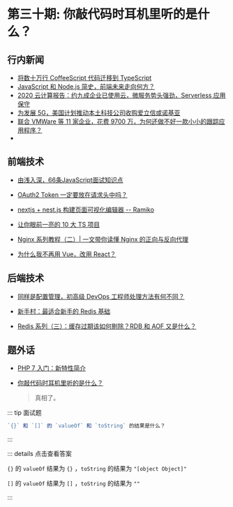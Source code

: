 # 第三十期: 你敲代码时耳机里听的是什么？

## 行内新闻

- [将数十万行 CoffeeScript 代码迁移到 TypeScript](https://www.infoq.cn/article/WFxqkCuC7M7t7z5bx0FV)
- [JavaScript 和 Node.js 简史，前端未来走向何方？](https://www.infoq.cn/article/6aG9gUf7iZzxaYglb9Bb)
- [2020 云计算报告：约九成企业已使用云，微服务势头强劲，Serverless 应用保守](https://www.infoq.cn/article/YrDCMvg3Wrhg4wDyw4Ci)
- [为发展 5G，美国计划推动本土科技公司收购爱立信或诺基亚](https://www.infoq.cn/article/2A4KUb4oVgF7ZCOmoYGA)
- [联合 VMWare 等 11 家企业，花费 9700 万，为何还做不好一款小小的跟踪应用程序？](https://www.infoq.cn/article/HRK0oRWhdyV5vU30gWlW)
- 
## 前端技术

- [由浅入深，66条JavaScript面试知识点](https://juejin.im/post/5ef8377f6fb9a07e693a6061)

- [OAuth2 Token 一定要放在请求头中吗？](https://juejin.im/post/5ef851c2f265da22bf12a3b5)

- [nextjs + nest.js 构建页面可视化编辑器 -- Ramiko](https://juejin.im/post/5ef807ba5188252e99702584)

- [让你眼前一亮的 10 大 TS 项目](https://xie.infoq.cn/article/ccda207b1f8ce6f29615660d1)

- [Nginx 系列教程（二）| 一文带你读懂 Nginx 的正向与反向代理](https://xie.infoq.cn/article/ff95e0afaa54ebf92681e624c)

- [为什么我不再用 Vue，改用 React？](https://www.infoq.cn/article/NE4jyofJ9YGsMUozqjOy)

## 后端技术

- [同样是配置管理，初高级 DevOps 工程师处理方法有何不同？](https://www.infoq.cn/article/gYMcTU4yPHsJ4mQ7TMeG)

- [新手村：最适合新手的 Redis 基础](https://xie.infoq.cn/article/f6b95365cf67fca7f319adceb)
- [Redis 系列（三）：缓存过期该如何剔除？RDB 和 AOF 又是什么？](https://xie.infoq.cn/article/70610c0e91092e179397210ef)

## 题外话

- [PHP 7 入门：新特性简介](https://www.infoq.cn/article/rZZBM2XfaaRr5JviyZqJ)

- [你敲代码时耳机里听的是什么？](https://juejin.im/post/5ef69b20e51d45348f73673c)
    > 真相了。

::: tip 面试题

```javascript
`{}` 和 `[]` 的 `valueOf` 和 `toString` 的结果是什么？
```

:::


::: details 点击查看答案

`{}` 的 `valueOf` 结果为 `{}` ，`toString` 的结果为 `"[object Object]"`

`[]` 的 `valueOf` 结果为 `[]` ，`toString` 的结果为 `""`

:::

